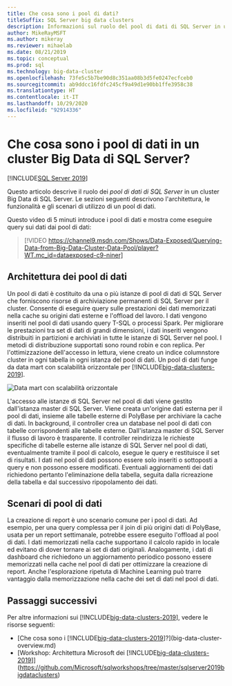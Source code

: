 ```yaml
---
title: Che cosa sono i pool di dati?
titleSuffix: SQL Server big data clusters
description: Informazioni sul ruolo del pool di dati di SQL Server in un cluster Big Data di SQL Server e sull'architettura e sulle funzionalità di un pool di dati SQL.
author: MikeRayMSFT
ms.author: mikeray
ms.reviewer: mihaelab
ms.date: 08/21/2019
ms.topic: conceptual
ms.prod: sql
ms.technology: big-data-cluster
ms.openlocfilehash: 73fe5c5b7be90d8c351aa08b3d5fe0247ecfceb0
ms.sourcegitcommit: ab9ddcc16fdfc245cf9a49d1e90bb1ffe3958c38
ms.translationtype: HT
ms.contentlocale: it-IT
ms.lasthandoff: 10/29/2020
ms.locfileid: "92914336"
---
```

# <a name="what-are-data-pools-in-a-sql-server-big-data-cluster"></a>Che cosa sono i pool di dati in un cluster Big Data di SQL Server?

[!INCLUDE[SQL Server 2019](../includes/applies-to-version/sqlserver2019.md)]

Questo articolo descrive il ruolo dei *pool di dati di SQL Server* in un cluster Big Data di SQL Server. Le sezioni seguenti descrivono l'architettura, le funzionalità e gli scenari di utilizzo di un pool di dati.

Questo video di 5 minuti introduce i pool di dati e mostra come eseguire query sui dati dai pool di dati:

> [!VIDEO https://channel9.msdn.com/Shows/Data-Exposed/Querying-Data-from-Big-Data-Cluster-Data-Pool/player?WT.mc_id=dataexposed-c9-niner]

## <a name="data-pool-architecture"></a>Architettura dei pool di dati

Un pool di dati è costituito da una o più istanze di pool di dati di SQL Server che forniscono risorse di archiviazione permanenti di SQL Server per il cluster. Consente di eseguire query sulle prestazioni dei dati memorizzati nella cache su origini dati esterne e l'offload del lavoro. I dati vengono inseriti nel pool di dati usando query T-SQL o processi Spark. Per migliorare le prestazioni tra set di dati di grandi dimensioni, i dati inseriti vengono distribuiti in partizioni e archiviati in tutte le istanze di SQL Server nel pool. I metodi di distribuzione supportati sono round robin e con replica. Per l'ottimizzazione dell'accesso in lettura, viene creato un indice columnstore cluster in ogni tabella in ogni istanza del pool di dati. Un pool di dati funge da data mart con scalabilità orizzontale per [!INCLUDE[big-data-clusters-2019](../includes/ssbigdataclusters-ss-nover.md)].

![Data mart con scalabilità orizzontale](media/concept-data-pool/data-virtualization-improvements.png)

L'accesso alle istanze di SQL Server nel pool di dati viene gestito dall'istanza master di SQL Server. Viene creata un'origine dati esterna per il pool di dati, insieme alle tabelle esterne di PolyBase per archiviare la cache di dati. In background, il controller crea un database nel pool di dati con tabelle corrispondenti alle tabelle esterne. Dall'istanza master di SQL Server il flusso di lavoro è trasparente. Il controller reindirizza le richieste specifiche di tabelle esterne alle istanze di SQL Server nel pool di dati, eventualmente tramite il pool di calcolo, esegue le query e restituisce il set di risultati. I dati nel pool di dati possono essere solo inseriti o sottoposti a query e non possono essere modificati. Eventuali aggiornamenti dei dati richiedono pertanto l'eliminazione della tabella, seguita dalla ricreazione della tabella e dal successivo ripopolamento dei dati.

## <a name="data-pool-scenarios"></a>Scenari di pool di dati

 La creazione di report è uno scenario comune per i pool di dati. Ad esempio, per una query complessa per il join di più origini dati di PolyBase, usata per un report settimanale, potrebbe essere eseguito l'offload al pool di dati. I dati memorizzati nella cache supportano il calcolo rapido in locale ed evitano di dover tornare ai set di dati originali. Analogamente, i dati di dashboard che richiedono un aggiornamento periodico possono essere memorizzati nella cache nel pool di dati per ottimizzare la creazione di report. Anche l'esplorazione ripetuta di Machine Learning può trarre vantaggio dalla memorizzazione nella cache dei set di dati nel pool di dati.

## <a name="next-steps"></a>Passaggi successivi

Per altre informazioni sui [!INCLUDE[big-data-clusters-2019](../includes/ssbigdataclusters-ss-nover.md)], vedere le risorse seguenti:

- [Che cosa sono i [!INCLUDE[big-data-clusters-2019](../includes/ssbigdataclusters-ver15.md)]?](big-data-cluster-overview.md)
- [Workshop: Architettura Microsoft dei [!INCLUDE[big-data-clusters-2019](../includes/ssbigdataclusters-ss-nover.md)]](https://github.com/Microsoft/sqlworkshops/tree/master/sqlserver2019bigdataclusters)

